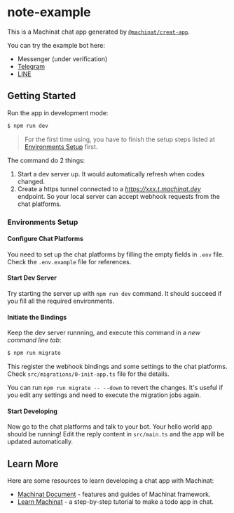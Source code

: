 # note-example

This is a Machinat chat app generated by [`@machinat/creat-app`](https://github.com/machinat/machinat/tree/master/packages/create-app).

You can try the example bot here:

- Messenger (under verification)
- [Telegram](https://t.me/MachinaNoteBot)
- [LINE](https://line.me/ti/p/309qnwde)

## Getting Started

Run the app in development mode:

```sh
$ npm run dev
```

> For the first time using, you have to finish the setup steps listed at
> [Environments Setup](#environments-setup) first.

The command do 2 things:

1. Start a dev server up. It would automatically refresh when codes changed.
2. Create a https tunnel connected to a _https://xxx.t.machinat.dev_ endpoint.
   So your local server can accept webhook requests from the chat platforms.

### Environments Setup

#### Configure Chat Platforms

You need to set up the chat platforms by filling the empty fields in `.env`
file. Check the `.env.example` file for references.

#### Start Dev Server

Try starting the server up with `npm run dev` command. It should succeed if
you fill all the required environments.

#### Initiate the Bindings

Keep the dev server runnning, and execute this command in a _new command line
tab_:

```sh
$ npm run migrate
```

This register the webhook bindings and some settings to the chat platforms.
Check `src/migrations/0-init-app.ts` file for the details.

You can run `npm run migrate -- --down` to revert the changes. It's useful if
you edit any settings and need to execute the migration jobs again.

#### Start Developing

Now go to the chat platforms and talk to your bot. Your hello world app should
be running! Edit the reply content in `src/main.ts` and the app will be
updated automatically.

## Learn More

Here are some resources to learn developing a chat app with Machinat:

- [Machinat Document](https://machinat.com/doc) - features and guides of Machinat framework.
- [Learn Machinat](https://machinat.com/learn) - a step-by-step tutorial to make a todo app in chat.
